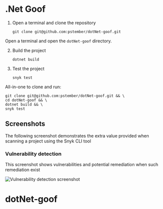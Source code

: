 # .Net Goof

1. Open a terminal and clone the repository

   ```console
   git clone git@github.com:pstember/dotNet-goof.git
   ```

Open a terminal and open the `dotNet-goof` directory.

2. Build the project

   ```console
   dotnet build
   ```

3. Test the project

   ```console
   snyk test
   ```

All-in-one to clone and run:

```console
git clone git@github.com:pstember/dotNet-goof.git && \
cd dotNet-goof && \
dotnet build && \
snyk test
```

## Screenshots

The following screenshot demonstrates the extra value provided when scanning a
project using the Snyk CLI tool

### Vulnerability detection

This screenshot shows vulnerabilities and potential remediation when such remediation exist

![Vulnerability detection screenshot](screenshots/vulnerabilities-screen.png "Vulnerability detection")
# dotNet-goof
